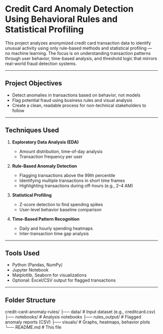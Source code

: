 # Credit Card Anomaly Detection Using Behavioral Rules and Statistical Profiling

This project analyzes anonymized credit card transaction data to identify unusual activity using only rule-based methods and statistical profiling — no machine learning. The focus is on understanding transaction patterns through user behavior, time-based analysis, and threshold logic that mirrors real-world fraud detection systems.

---

## Project Objectives

- Detect anomalies in transactions based on behavior, not models
- Flag potential fraud using business rules and visual analysis
- Create a clean, readable process for non-technical stakeholders to follow

---

## Techniques Used

1. **Exploratory Data Analysis (EDA)**
   - Amount distribution, time-of-day analysis
   - Transaction frequency per user

2. **Rule-Based Anomaly Detection**
   - Flagging transactions above the 99th percentile
   - Identifying multiple transactions in short time frames
   - Highlighting transactions during off-hours (e.g., 2–4 AM)

3. **Statistical Profiling**
   - Z-score detection to find spending spikes
   - User-level behavior baseline comparison

4. **Time-Based Pattern Recognition**
   - Daily and hourly spending heatmaps
   - Inter-transaction time gap analysis

---

## Tools Used

- Python (Pandas, NumPy)
- Jupyter Notebook
- Matplotlib, Seaborn for visualizations
- Optional: Excel/CSV output for flagged transactions

---

## Folder Structure
credit-card-anomaly-rules/
├── data/ # Input dataset (e.g., creditcard.csv)
├── notebooks/ # Analysis notebooks
├── rules_output/ # Flagged anomaly reports (CSV)
├── visuals/ # Graphs, heatmaps, behavior plots
└── README.md # This file



